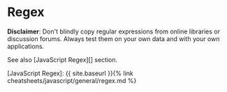 # Regex

**Disclaimer**: Don't blindly copy regular expressions from online libraries or discussion forums. Always test them on your own data and with your own applications.

See also [JavaScript Regex][] section.

[JavaScript Regex]: {{ site.baseurl }}{% link cheatsheets/javascript/general/regex.md %}
